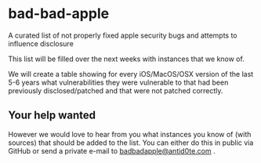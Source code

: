 # bad-bad-apple
A curated list of not properly fixed apple security bugs and attempts to influence disclosure






This list will be filled over the next weeks with instances that we know of.

We will create a table showing for every iOS/MacOS/OSX version of the last 5-6 years what vulnerabilities they were vulnerable to that had been previously disclosed/patched and that were not patched correctly.

Your help wanted
----------------

However we would love to hear from you what instances you know of (with sources) that should be added to the list.
You can either do this in public via GitHub or send a private e-mail to badbadapple@antid0te.com .
